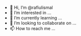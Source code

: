 - 👋 Hi, I’m @rafiulismal
- 👀 I’m interested in ...
- 🌱 I’m currently learning ...
- 💞️ I’m looking to collaborate on ...
- 📫 How to reach me ...

<!---
rafiulismal/rafiulismal is a ✨ special ✨ repository because its `README.md` (this file) appears on your GitHub profile.
You can click the Preview link to take a look at your changes.
--->
